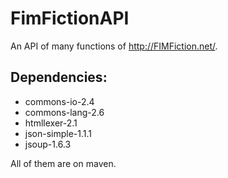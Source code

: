 FimFictionAPI
=============
An API of many functions of http://FIMFiction.net/.

Dependencies:
-------------
- commons-io-2.4
- commons-lang-2.6
- htmllexer-2.1
- json-simple-1.1.1
- jsoup-1.6.3

All of them are on maven.
